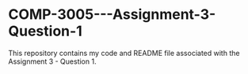 # COMP-3005---Assignment-3-Question-1
This repository contains my code and README file associated with the Assignment 3 - Question 1.
